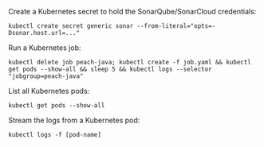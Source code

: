 Create a Kubernetes secret to hold the SonarQube/SonarCloud credentials:
```
kubectl create secret generic sonar --from-literal="opts=-Dsonar.host.url=..."
```

Run a Kubernetes job:
```
kubectl delete job peach-java; kubectl create -f job.yaml && kubectl get pods --show-all && sleep 5 && kubectl logs --selector "jobgroup=peach-java"
```

List all Kubernetes pods:
```
kubectl get pods --show-all
```

Stream the logs from a Kubernetes pod:
```
kubectl logs -f [pod-name]
```
